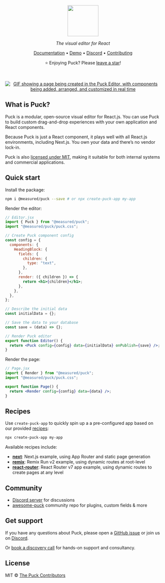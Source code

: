 <br /><br /><br />

<div align="center">

<a href="https://puckeditor.com?utm_source=readme&utm_medium=puck_logo&utm_campaign=home_link">
  <picture>
    <source media="(prefers-color-scheme: dark)" srcset="https://res.cloudinary.com/die3nptcg/image/upload/Puck_Logo_White_RGB_j2rwgg.svg" height="100px" aria-label="Puck logo">
    <img src="https://res.cloudinary.com/die3nptcg/image/upload/Puck_Logo_Black_RGB_dqsjag.svg" height="100px" aria-label="Puck logo">
  </picture>
</a>

_The visual editor for React_

[Documentation](https://puckeditor.com/docs?utm_source=readme&utm_medium=top_links&utm_campaign=docs_link) • [Demo](https://demo.puckeditor.com/edit?utm_source=readme&utm_medium=top_links&utm_campaign=demo_link) • [Discord](https://discord.gg/V9mDAhuxyZ) • [Contributing](https://github.com/puckeditor/puck/blob/main/CONTRIBUTING.md?utm_source=readme&utm_medium=top_links&utm_campaign=contributing_link)

⭐️ Enjoying Puck? Please [leave a star](https://github.com/puckeditor/puck?utm_source=readme&utm_medium=star_cta&utm_campaign=github_link)!

<br />

[![GIF showing a page being created in the Puck Editor, with components being added, arranged, and customized in real time](https://github.com/user-attachments/assets/25e1ae25-ca5e-450f-afa0-01816830b731)](https://demo.puckeditor.com/edit?utm_source=readme&utm_medium=puck_demo&utm_campaign=demo_link)

</div>

## What is Puck?

Puck is a modular, open-source visual editor for React.js. You can use Puck to build custom drag-and-drop experiences with your own application and React components.

Because Puck is just a React component, it plays well with all React.js environments, including Next.js. You own your data and there’s no vendor lock-in.

Puck is also [licensed under MIT](https://github.com/puckeditor/puck?utm_source=readme&utm_medium=what_is_puck&utm_campaign=license_link&tab=MIT-1-ov-file#readme), making it suitable for both internal systems and commercial applications.

## Quick start

Install the package:

```sh
npm i @measured/puck --save # or npx create-puck-app my-app
```

Render the editor:

```jsx
// Editor.jsx
import { Puck } from "@measured/puck";
import "@measured/puck/puck.css";

// Create Puck component config
const config = {
  components: {
    HeadingBlock: {
      fields: {
        children: {
          type: "text",
        },
      },
      render: ({ children }) => {
        return <h1>{children}</h1>;
      },
    },
  },
};

// Describe the initial data
const initialData = {};

// Save the data to your database
const save = (data) => {};

// Render Puck editor
export function Editor() {
  return <Puck config={config} data={initialData} onPublish={save} />;
}
```

Render the page:

```jsx
// Page.jsx
import { Render } from "@measured/puck";
import "@measured/puck/puck.css";

export function Page() {
  return <Render config={config} data={data} />;
}
```

## Recipes

Use `create-puck-app` to quickly spin up a a pre-configured app based on our provided [recipes](https://github.com/puckeditor/puck/tree/main/recipes?utm_source=readme&utm_medium=recipes&utm_campaign=recipes_list_link):

```sh
npx create-puck-app my-app
```

Available recipes include:

- [**next**](https://github.com/puckeditor/puck/tree/main/recipes/next?utm_source=readme&utm_medium=recipes&utm_campaign=next_link): Next.js example, using App Router and static page generation
- [**remix**](https://github.com/puckeditor/puck/tree/main/recipes/remix?utm_source=readme&utm_medium=recipes&utm_campaign=remix_link): Remix Run v2 example, using dynamic routes at root-level
- [**react-router**](https://github.com/puckeditor/puck/tree/main/recipes/react-router?utm_source=readme&utm_medium=recipes&utm_campaign=react_router_link): React Router v7 app example, using dynamic routes to create pages at any level

## Community

- [Discord server](https://discord.gg/D9e4E3MQVZ) for discussions
- [awesome-puck](https://github.com/puckeditor/awesome-puck?utm_source=readme&utm_medium=community&utm_campaign=awesome_puck_link) community repo for plugins, custom fields & more

## Get support

If you have any questions about Puck, please open a [GitHub issue](https://github.com/puckeditor/puck/issues?utm_source=readme&utm_medium=get_support&utm_campaign=issue_link) or join us on [Discord](https://discord.gg/D9e4E3MQVZ).

Or [book a discovery call](https://app.cal.com/chrisvxd/puck-enquiry/) for hands-on support and consultancy.

## License

MIT © [The Puck Contributors](https://github.com/puckeditor/puck/graphs/contributors?utm_source=readme&utm_medium=license&utm_campaign=contributors_link)
